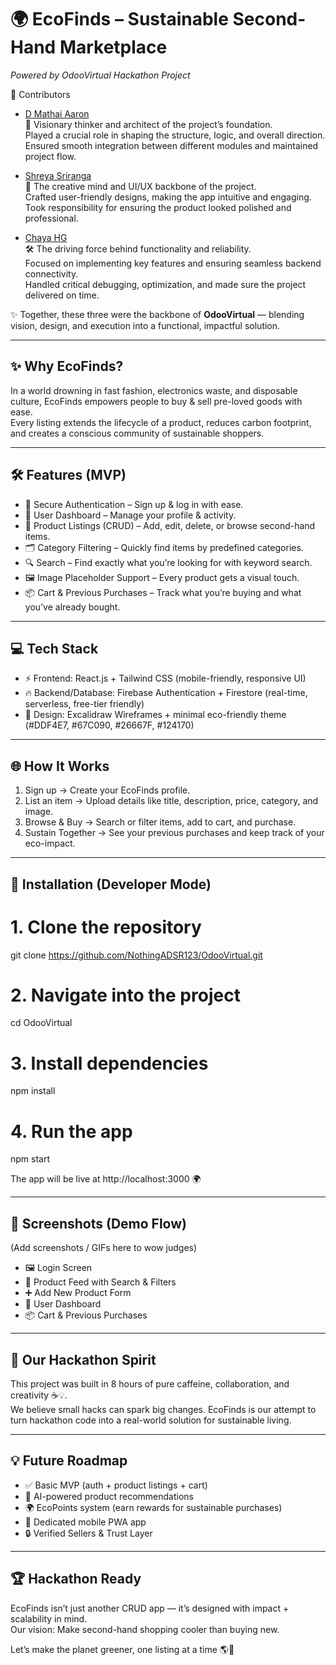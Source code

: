# 🌍 EcoFinds – Sustainable Second-Hand Marketplace
*Powered by OdooVirtual Hackathon Project*  

👥 Contributors  
 
- [D Mathai Aaron](https://github.com/SpaceIsVoidless)  
  🚀 Visionary thinker and architect of the project’s foundation.  
  Played a crucial role in shaping the structure, logic, and overall direction.  
  Ensured smooth integration between different modules and maintained project flow.  
 
- [Shreya Sriranga](https://github.com/ShreyaSriranga)  
  🎨 The creative mind and UI/UX backbone of the project.  
  Crafted user-friendly designs, making the app intuitive and engaging.  
  Took responsibility for ensuring the product looked polished and professional.  
 
- [Chaya HG](https://github.com/chayahg)  
  🛠️ The driving force behind functionality and reliability.  
  Focused on implementing key features and ensuring seamless backend connectivity.  
  Handled critical debugging, optimization, and made sure the project delivered on time.  
 
✨ Together, these three were the backbone of **OdooVirtual** — blending vision, design, and execution into a functional, impactful solution.  

------------------------------------------------------------

## ✨ Why EcoFinds?
In a world drowning in fast fashion, electronics waste, and disposable culture, EcoFinds empowers people to buy & sell pre-loved goods with ease.  
Every listing extends the lifecycle of a product, reduces carbon footprint, and creates a conscious community of sustainable shoppers.  

------------------------------------------------------------

## 🛠️ Features (MVP)
- 🔐 Secure Authentication – Sign up & log in with ease.  
- 👤 User Dashboard – Manage your profile & activity.  
- 🛒 Product Listings (CRUD) – Add, edit, delete, or browse second-hand items.  
- 🗂️ Category Filtering – Quickly find items by predefined categories.  
- 🔍 Search – Find exactly what you’re looking for with keyword search.  
- 🖼️ Image Placeholder Support – Every product gets a visual touch.  
- 📦 Cart & Previous Purchases – Track what you’re buying and what you’ve already bought.  

------------------------------------------------------------

## 💻 Tech Stack
- ⚡ Frontend: React.js + Tailwind CSS (mobile-friendly, responsive UI)  
- 🔥 Backend/Database: Firebase Authentication + Firestore (real-time, serverless, free-tier friendly)  
- 🎨 Design: Excalidraw Wireframes + minimal eco-friendly theme (#DDF4E7, #67C090, #26667F, #124170)  

------------------------------------------------------------

## 🌐 How It Works
1. Sign up → Create your EcoFinds profile.  
2. List an item → Upload details like title, description, price, category, and image.  
3. Browse & Buy → Search or filter items, add to cart, and purchase.  
4. Sustain Together → See your previous purchases and keep track of your eco-impact.  

------------------------------------------------------------

## 🚀 Installation (Developer Mode)
# 1. Clone the repository  
git clone https://github.com/NothingADSR123/OdooVirtual.git  

# 2. Navigate into the project  
cd OdooVirtual  

# 3. Install dependencies  
npm install  

# 4. Run the app  
npm start  

The app will be live at http://localhost:3000 🌍  

------------------------------------------------------------

## 📸 Screenshots (Demo Flow)
(Add screenshots / GIFs here to wow judges)  

- 🖼️ Login Screen  
- 🛒 Product Feed with Search & Filters  
- ➕ Add New Product Form  
- 👤 User Dashboard  
- 📦 Cart & Previous Purchases  

------------------------------------------------------------

## 🌱 Our Hackathon Spirit
This project was built in 8 hours of pure caffeine, collaboration, and creativity ☕💡.  
We believe small hacks can spark big changes. EcoFinds is our attempt to turn hackathon code into a real-world solution for sustainable living.  

------------------------------------------------------------

## 💡 Future Roadmap
- ✅ Basic MVP (auth + product listings + cart)  
- 🚀 AI-powered product recommendations  
- 🌍 EcoPoints system (earn rewards for sustainable purchases)  
- 📱 Dedicated mobile PWA app  
- 🔒 Verified Sellers & Trust Layer  

------------------------------------------------------------

## 🏆 Hackathon Ready
EcoFinds isn’t just another CRUD app — it’s designed with impact + scalability in mind.  
Our vision: Make second-hand shopping cooler than buying new.  

Let’s make the planet greener, one listing at a time 🌎💚    

